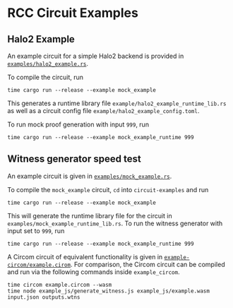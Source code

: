 # RCC Circuit Examples

## Halo2 Example

An example circuit for a simple Halo2 backend is provided in
[`examples/halo2_example.rs`](examples/halo2_example.rs).

To compile the circuit, run

```
time cargo run --release --example mock_example
```

This generates a runtime library file `example/halo2_example_runtime_lib.rs` as
well as a circuit config file `example/halo2_example_config.toml`.

To run mock proof generation with input `999`, run

```
time cargo run --release --example mock_example_runtime 999
```

## Witness generator speed test

An example circuit is given in [`examples/mock_example.rs`](examples/mock_example.rs).

To compile the `mock_example` circuit, `cd` into `circuit-examples` and run

```
time cargo run --release --example mock_example
```

This will generate the runtime library file for the circuit in
`examples/mock_example_runtime_lib.rs`. To run the witness generator with input
set to `999`, run

```
time cargo run --release --example mock_example_runtime 999
```

A Circom circuit of equivalent functionality is given in
[`example-circom/example.cirom`](example-circom/example.circom). For
comparison, the Circom circuit can be compiled and run via the following
commands inside `example_circom`.

```
time circom example.circom --wasm
time node example_js/generate_witness.js example_js/example.wasm input.json outputs.wtns
```

